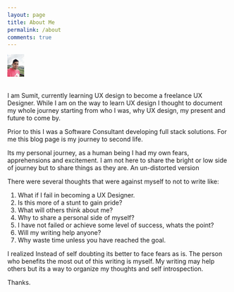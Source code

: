 ```yaml
---
layout: page
title: About Me
permalink: /about
comments: true
---
```


<div class="row justify-content-between">
<div class="col-md-8 pr-5">


<img src="assets/images/avatar2.jpg" alt="avatar2" style="zoom:5%;" />


<p>
    <br/>
    I am Sumit, currently learning UX design to become a freelance UX Designer.  While I am on the way to learn UX design I thought to document my whole journey starting from who I was, why UX design, my present and future to come by.</p>
<p>Prior to this I was a Software Consultant developing full stack solutions. For me this blog page is my journey to second life.</p>
<p>Its my personal journey, as a human being I had my own fears, apprehensions and excitement.  I am not here to share the bright or low side of journey but to share things as they are. An un-distorted version</p>
<p>There were several thoughts that were against myself to not to write like:</p>
<ol>
  <li>What if I fail in becoming a UX Designer.</li>
  <li>Is this more of a stunt to gain pride?</li>
  <li>What will others think about me?</li>
  <li>Why to share a personal side of myself?</li>
  <li>I have not failed or achieve some level of success, whats the point?</li>
  <li>Will my writing help anyone?</li>
  <li>Why waste time unless you have reached the goal.</li>
</ol>

<p>I realized Instead of self doubting its better to face fears as is.  The person who benefits the most out of this writing is myself.  My writing may help others but its a way to organize my thoughts and self introspection.</p>
<p>Thanks.</p>






